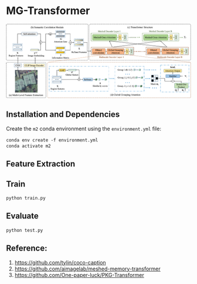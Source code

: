 # MG-Transformer
<p align="center">
  <img src="images/MG-Transformer.png" alt="MG-Transformer" width="800"/>
</p>

## Installation and Dependencies
Create the `m2` conda environment using the `environment.yml` file:
```
conda env create -f environment.yml
conda activate m2
```
## Feature Extraction



## Train
```
python train.py
```

## Evaluate
```
python test.py
```


## Reference:
1. https://github.com/tylin/coco-caption
2. https://github.com/aimagelab/meshed-memory-transformer
3. https://github.com/One-paper-luck/PKG-Transformer
